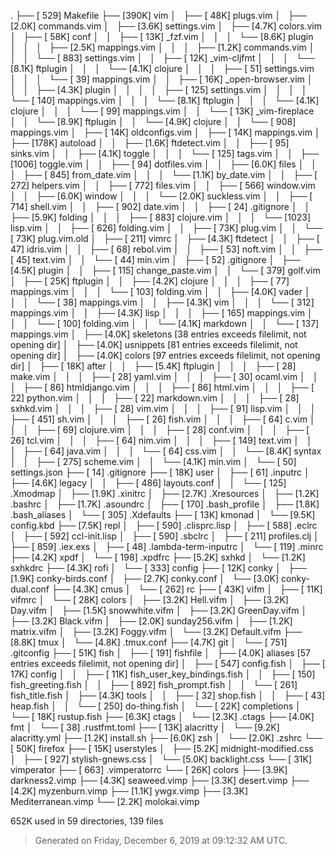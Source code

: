 .
├── [ 529]  Makefile
├── [390K]  vim
│   ├── [ 48K]  plugs.vim
│   ├── [2.0K]  commands.vim
│   ├── [3.6K]  settings.vim
│   ├── [4.7K]  colors.vim
│   ├── [ 58K]  conf
│   │   ├── [ 13K]  _fzf.vim
│   │   │   └── [8.6K]  plugin
│   │   │       ├── [2.5K]  mappings.vim
│   │   │       ├── [1.2K]  commands.vim
│   │   │       └── [ 883]  settings.vim
│   │   ├── [ 12K]  _vim-cljfmt
│   │   │   └── [8.1K]  ftplugin
│   │   │       └── [4.1K]  clojure
│   │   │           ├── [  51]  settings.vim
│   │   │           └── [  39]  mappings.vim
│   │   ├── [ 16K]  _open-browser.vim
│   │   │   ├── [4.3K]  plugin
│   │   │   │   ├── [ 125]  settings.vim
│   │   │   │   └── [ 140]  mappings.vim
│   │   │   └── [8.1K]  ftplugin
│   │   │       └── [4.1K]  clojure
│   │   │           └── [  99]  mappings.vim
│   │   └── [ 13K]  _vim-fireplace
│   │       └── [8.9K]  ftplugin
│   │           └── [4.9K]  clojure
│   │               └── [ 908]  mappings.vim
│   ├── [ 14K]  oldconfigs.vim
│   ├── [ 14K]  mappings.vim
│   ├── [178K]  autoload
│   │   ├── [1.6K]  ftdetect.vim
│   │   ├── [  95]  sinks.vim
│   │   ├── [4.1K]  toggle
│   │   │   └── [ 125]  tags.vim
│   │   ├── [1006]  toggle.vim
│   │   ├── [  94]  dotfiles.vim
│   │   ├── [6.0K]  files
│   │   │   ├── [ 845]  from_date.vim
│   │   │   └── [1.1K]  by_date.vim
│   │   ├── [ 272]  helpers.vim
│   │   ├── [ 772]  files.vim
│   │   ├── [ 566]  window.vim
│   │   ├── [6.0K]  window
│   │   │   └── [2.0K]  suckless.vim
│   │   ├── [ 714]  shell.vim
│   │   ├── [ 902]  date.vim
│   │   ├── [  24]  .gitignore
│   │   ├── [5.9K]  folding
│   │   │   ├── [ 883]  clojure.vim
│   │   │   └── [1023]  lisp.vim
│   │   ├── [ 626]  folding.vim
│   │   ├── [ 73K]  plug.vim
│   │   └── [ 73K]  plug.vim.old
│   ├── [ 211]  vimrc
│   ├── [4.3K]  ftdetect
│   │   ├── [  47]  idris.vim
│   │   ├── [  68]  rebol.vim
│   │   ├── [  53]  noft.vim
│   │   ├── [  45]  text.vim
│   │   └── [  44]  min.vim
│   ├── [  52]  .gitignore
│   ├── [4.5K]  plugin
│   │   ├── [ 115]  change_paste.vim
│   │   └── [ 379]  golf.vim
│   ├── [ 25K]  ftplugin
│   │   ├── [4.2K]  clojure
│   │   │   ├── [  77]  mappings.vim
│   │   │   └── [ 103]  folding.vim
│   │   ├── [4.0K]  vader
│   │   │   └── [  38]  mappings.vim
│   │   ├── [4.3K]  vim
│   │   │   └── [ 312]  mappings.vim
│   │   ├── [4.3K]  lisp
│   │   │   ├── [ 165]  mappings.vim
│   │   │   └── [ 100]  folding.vim
│   │   └── [4.1K]  markdown
│   │       └── [ 137]  mappings.vim
│   ├── [4.0K]  skeletons [38 entries exceeds filelimit, not opening dir]
│   ├── [4.0K]  usnippets [81 entries exceeds filelimit, not opening dir]
│   ├── [4.0K]  colors [97 entries exceeds filelimit, not opening dir]
│   ├── [ 18K]  after
│   │   ├── [5.4K]  ftplugin
│   │   │   ├── [  28]  make.vim
│   │   │   ├── [  28]  yaml.vim
│   │   │   ├── [  30]  ocaml.vim
│   │   │   ├── [  86]  htmldjango.vim
│   │   │   ├── [  86]  html.vim
│   │   │   ├── [  22]  python.vim
│   │   │   ├── [  22]  markdown.vim
│   │   │   ├── [  28]  sxhkd.vim
│   │   │   ├── [  28]  vim.vim
│   │   │   ├── [  91]  lisp.vim
│   │   │   ├── [ 451]  sh.vim
│   │   │   ├── [  26]  fish.vim
│   │   │   ├── [  64]  c.vim
│   │   │   ├── [  69]  clojure.vim
│   │   │   ├── [  28]  conf.vim
│   │   │   ├── [  26]  tcl.vim
│   │   │   ├── [  64]  nim.vim
│   │   │   ├── [ 149]  text.vim
│   │   │   ├── [  64]  java.vim
│   │   │   └── [  64]  css.vim
│   │   └── [8.4K]  syntax
│   │       ├── [ 275]  scheme.vim
│   │       └── [4.1K]  min.vim
│   └── [  50]  settings.json
├── [  14]  .gitignore
├── [ 18K]  user
│   ├── [  61]  .inputrc
│   ├── [4.6K]  legacy
│   │   ├── [ 486]  layouts.conf
│   │   └── [ 125]  .Xmodmap
│   ├── [1.9K]  .xinitrc
│   ├── [2.7K]  .Xresources
│   ├── [1.2K]  .bashrc
│   ├── [1.7K]  .asoundrc
│   ├── [ 170]  .bash_profile
│   ├── [1.8K]  .bash_aliases
│   └── [ 305]  .Xdefaults
├── [ 13K]  kmonad
│   └── [9.5K]  config.kbd
├── [7.5K]  repl
│   ├── [ 590]  .clisprc.lisp
│   ├── [ 588]  .eclrc
│   ├── [ 592]  ccl-init.lisp
│   ├── [ 590]  .sbclrc
│   ├── [ 211]  profiles.clj
│   ├── [ 859]  .iex.exs
│   ├── [  48]  .lambda-term-inputrc
│   └── [ 119]  .minrc
├── [4.2K]  xpdf
│   └── [ 198]  .xpdfrc
├── [5.2K]  sxhkd
│   └── [1.2K]  sxhkdrc
├── [4.3K]  rofi
│   └── [ 333]  config
├── [ 12K]  conky
│   ├── [1.9K]  conky-birds.conf
│   ├── [2.7K]  conky.conf
│   └── [3.0K]  conky-dual.conf
├── [4.3K]  cmus
│   └── [ 262]  rc
├── [ 43K]  vifm
│   ├── [ 11K]  vifmrc
│   └── [ 28K]  colors
│       ├── [3.2K]  Hell.vifm
│       ├── [3.2K]  Day.vifm
│       ├── [1.5K]  snowwhite.vifm
│       ├── [3.2K]  GreenDay.vifm
│       ├── [3.2K]  Black.vifm
│       ├── [2.0K]  sunday256.vifm
│       ├── [1.2K]  matrix.vifm
│       ├── [3.2K]  Foggy.vifm
│       └── [3.2K]  Default.vifm
├── [8.8K]  tmux
│   └── [4.8K]  .tmux.conf
├── [4.7K]  git
│   └── [ 751]  .gitconfig
├── [ 51K]  fish
│   ├── [ 191]  fishfile
│   ├── [4.0K]  aliases [57 entries exceeds filelimit, not opening dir]
│   ├── [ 547]  config.fish
│   ├── [ 17K]  config
│   │   ├── [ 11K]  fish_user_key_bindings.fish
│   │   ├── [ 150]  fish_greeting.fish
│   │   ├── [ 892]  fish_prompt.fish
│   │   └── [ 261]  fish_title.fish
│   ├── [4.3K]  tools
│   │   ├── [  32]  shop.fish
│   │   ├── [  43]  heap.fish
│   │   └── [ 250]  do-thing.fish
│   └── [ 22K]  completions
│       └── [ 18K]  rustup.fish
├── [6.3K]  ctags
│   └── [2.3K]  .ctags
├── [4.0K]  fmt
│   └── [  38]  .rustfmt.toml
├── [ 13K]  alacritty
│   └── [9.2K]  alacritty.yml
├── [1.2K]  install.sh
├── [6.0K]  zsh
│   └── [2.0K]  .zshrc
└── [ 50K]  firefox
    ├── [ 15K]  userstyles
    │   ├── [5.2K]  midnight-modified.css
    │   ├── [ 927]  stylish-gnews.css
    │   └── [5.0K]  backlight.css
    └── [ 31K]  vimperator
        ├── [ 663]  .vimperatorrc
        └── [ 26K]  colors
            ├── [3.9K]  darkness2.vimp
            ├── [4.3K]  seaweed.vimp
            ├── [3.3K]  desert.vimp
            ├── [4.2K]  myzenburn.vimp
            ├── [1.1K]  ywgx.vimp
            ├── [3.3K]  Mediterranean.vimp
            └── [2.2K]  molokai.vimp

 652K used in 59 directories, 139 files

> Generated on Friday, December  6, 2019 at 09:12:32 AM UTC.
